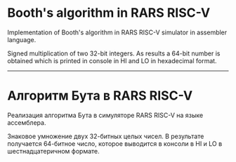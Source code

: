 # Booth's algorithm in RARS RISC-V
Implementation of Booth's algorithm in RARS RISC-V simulator in assembler language.

Signed multiplication of two 32-bit integers. As results a 64-bit number is obtained which is printed in console in HI and LO in hexadecimal format.

-----

# Алгоритм Бута в RARS RISC-V
Реализация алгоритма Бута в симуляторе RARS RISC-V на языке ассемблера.

Знаковое умножение двух 32-битных целых чисел. В результате получается 64-битное число, которое выводится в консоли в HI и LO в шестнадцатеричном формате.

